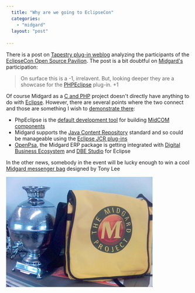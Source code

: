 ```yaml
---
  title: "Why are we going to EclipseCon"
  categories: 
    - "midgard"
  layout: "post"

---
```

There is a post on [Tapestry plug-in weblog][1] analyzing the participants of the [EclipseCon Open Source Pavilion][2]. The post is a bit doubtful on [Midgard's][3] participation:

> On surface this is a -1, irrelavent. But, looking deeper they are a showcase for the [PHPEclipse][4] plug-in. +1

Of course Midgard as a [C and PHP][15] project doesn't directly have anything to do with [Eclipse][5]. However, there are several points where the two connect and those are something I wish to [demonstrate there][6]:

* PhpEclipse is the [default development tool][7] for building [MidCOM components][8]
* Midgard supports the [Java Content Repository][9] standard and so could be manageable using the [Eclipse JCR plug-ins][10]
* [OpenPsa][11], the Midgard ERP package is getting integrated with [Digital Business Ecosystem][12] and [DBE Studio][13] for Eclipse

In the other news, somebody in the event will be lucky enough to win a cool [Midgard messenger bag][14] designed by Tony Lee

![Midgard messenger bag](/files/Midgard_messenger_bag.jpg)

[1]: http://jroller.com/page/glongman?entry=examining_the_eclipsecon_oss_pavilion
[2]: http://www.eclipsecon.org/2006/Sub.do?type=pavillion
[3]: http://www.midgard-project.org/
[4]: http://www.phpeclipse.de/
[5]: http://www.eclipse.org/
[6]: http://www.eclipsecon.org/2006/Sub.do?id=502
[7]: http://www.midgard-project.org/midcom-permalink-7977c199e9599eedb21efb09373e9b2b
[8]: http://www.midgard-project.org/documentation/midcom/
[9]: http://www-128.ibm.com/developerworks/java/library/j-jcr/
[10]: http://yukatan.fi/display/yukatan/2005/01/30/Eclipse+plugin+in+the+oven
[11]: http://www.openpsa.org/
[12]: http://www.digital-ecosystem.org/
[13]: http://dbestudio.sourceforge.net/
[14]: http://www.cafepress.com/mgd.8552838
[15]: http://www.midgard-project.org/midcom-permalink-ee22cb7403887cda1f4508cb8d34d2e6